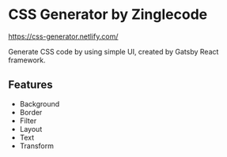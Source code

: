 # CSS Generator by Zinglecode

https://css-generator.netlify.com/

Generate CSS code by using simple UI, created by Gatsby React framework.

## Features
- Background
- Border
- Filter
- Layout
- Text
- Transform
